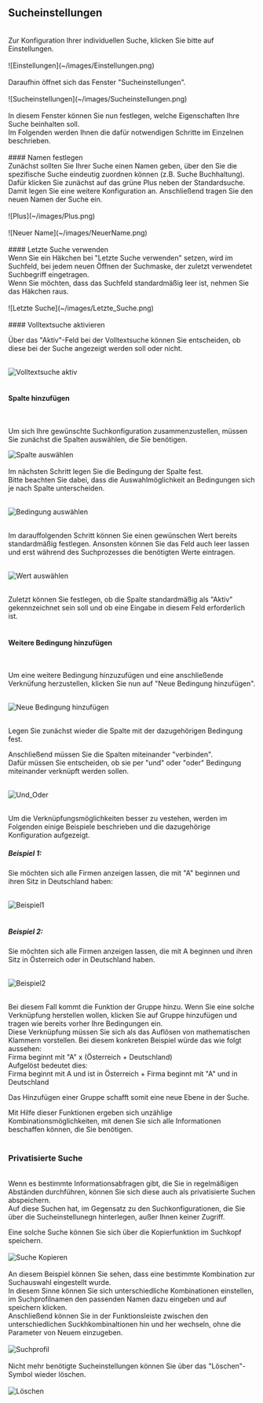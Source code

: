 ## Sucheinstellungen
<br />
Zur Konfiguration Ihrer individuellen Suche, klicken Sie bitte auf Einstellungen.
<br />
<br />
![Einstellungen](~/images/Einstellungen.png)
<br />
<br />
Daraufhin öffnet sich das Fenster "Sucheinstellungen".
<br />
<br />
![Sucheinstellungen](~/images/Sucheinstellungen.png)
<br />
<br />
In diesem Fenster können Sie nun festlegen, welche Eigenschaften Ihre Suche beinhalten soll. <br />
Im Folgenden werden Ihnen die dafür notwendigen Schritte im Einzelnen beschrieben.
<br />
<br />
#### Namen festlegen
<br />
Zunächst sollten Sie Ihrer Suche einen Namen geben, über den Sie die spezifische Suche eindeutig zuordnen können (z.B. Suche Buchhaltung).<br />
Dafür klicken Sie zunächst auf das grüne Plus neben der Standardsuche. Damit legen Sie eine weitere Konfiguration an. Anschließend tragen Sie den neuen Namen der Suche ein.
<br />
<br />
![Plus](~/images/Plus.png)
<br />
<br />
![Neuer Name](~/images/NeuerName.png)
<br />
<br />
#### Letzte Suche verwenden
<br />
Wenn Sie ein  Häkchen bei "Letzte Suche verwenden" setzen, wird im Suchfeld, bei jedem neuen Öffnen der Suchmaske, der zuletzt verwendetet Suchbegriff eingetragen.<br />
Wenn Sie möchten, dass das Suchfeld standardmäßig leer ist, nehmen Sie das Häkchen raus.
<br />
<br />
![Letzte Suche](~/images/Letzte_Suche.png)
<br />
<br />
#### Volltextsuche aktivieren
<br />

Über das "Aktiv"-Feld bei der Volltextsuche können Sie entscheiden, ob diese bei der Suche angezeigt werden soll oder nicht.
<br />
<br />

![Volltextsuche aktiv](~/images/Volltextsuche_aktiv.png)
<br />
<br />

#### Spalte hinzufügen
<br />

Um sich Ihre gewünschte Suchkonfiguration zusammenzustellen, müssen Sie zunächst die Spalten auswählen, die Sie benötigen.

![Spalte auswählen](~/images/Spalte_auswählen.png)
<br />
<br />
Im nächsten Schritt legen Sie die Bedingung der Spalte fest.<br />
Bitte beachten Sie dabei, dass die Auswahlmöglichkeit an Bedingungen sich je nach Spalte unterscheiden.
<br />
<br />

![Bedingung auswählen](~/images/Bedingung_auswählen.png)
<br />
<br />

Im darauffolgenden Schritt können Sie einen gewünschen Wert bereits standardmäßig festlegen. Ansonsten können Sie das Feld auch leer lassen und erst während des Suchprozesses die benötigten Werte eintragen.
<br />
<br />

![Wert auswählen](~/images/Wert_auswählen.png)
<br />
<br />

Zuletzt können Sie festlegen, ob die Spalte standardmäßig als "Aktiv" gekennzeichnet sein soll und ob eine Eingabe in diesem Feld erforderlich ist.
<br />
<br />

#### Weitere Bedingung hinzufügen
<br />

Um eine weitere Bedingung hinzuzufügen und eine anschließende Verknüfung herzustellen, klicken Sie nun auf "Neue Bedingung hinzufügen".
<br />
<br />

![Neue Bedingung hinzufügen](~/images/Neue_Bedingung.png)
<br />
<br />

Legen Sie zunächst wieder die Spalte mit der dazugehörigen Bedingung fest.
<br />

Anschließend müssen Sie die Spalten miteinander "verbinden".<br />
Dafür müssen Sie entscheiden, ob sie per "und" oder "oder" Bedingung miteinander verknüpft werden sollen.
<br />
<br />

![Und_Oder](~/images/Und_Oder.png)
<br />
<br />

Um die Verknüpfungsmöglichkeiten besser zu vestehen, werden im Folgenden einige Beispiele beschrieben und die dazugehörige Konfiguration aufgezeigt.
<br />

##### Beispiel 1: 
Sie möchten sich alle Firmen anzeigen lassen, die mit "A" beginnen und ihren Sitz in Deutschland haben:
<br />
<br />

![Beispiel1](~/images/Beispiel1.png)
<br />
<br />

##### Beispiel 2: 
Sie möchten sich alle Firmen anzeigen lassen, die mit A beginnen und ihren Sitz in Österreich oder in Deutschland haben.
<br />
<br />

![Beispiel2](~/images/Beispiel2.png)
<br />
<br />

Bei diesem Fall kommt die Funktion der Gruppe hinzu. Wenn Sie eine solche Verknüpfung herstellen wollen, klicken Sie auf Gruppe hinzufügen und tragen wie bereits vorher Ihre Bedingungen ein.<br />
Diese Verknüpfung müssen Sie sich als das Auflösen von mathematischen Klammern vorstellen. Bei diesem konkreten Beispiel würde das wie folgt aussehen:<br />
Firma beginnt mit "A" x (Österreich + Deutschland)<br />
Aufgelöst bedeutet dies: <br />
Firma beginnt mit A und ist in Österreich + Firma beginnt mit "A" und in Deutschland
<br />

Das Hinzufügen einer Gruppe schafft somit eine neue Ebene in der Suche.
<br />

Mit Hilfe dieser Funktionen ergeben sich unzählige Kombinationsmöglichkeiten, mit denen Sie sich alle Informationen beschaffen können, die Sie benötigen.
<br />
<br />

### Privatisierte Suche
<br />
Wenn es bestimmte Informationsabfragen gibt, die Sie in regelmäßigen Abständen durchführen, können Sie sich diese auch als privatisierte Suchen abspeichern.<br />
Auf diese Suchen hat, im Gegensatz zu den Suchkonfigurationen, die Sie über die Sucheinstellunegn hinterlegen, außer Ihnen keiner Zugriff.<br />

Eine solche Suche können Sie sich über die Kopierfunktion im Suchkopf speichern.
<br />
<br />
![Suche Kopieren](~/images/Suche_kopieren.png)
<br />
<br />
An diesem Beispiel können Sie sehen, dass eine bestimmte Kombination zur Suchauswahl eingestellt wurde. <br />
In diesem Sinne können Sie sich unterschiedliche Kombinationen einstellen, im Suchprofilnamen den passenden Namen dazu eingeben und auf speichern klicken.<br />
Anschließend können Sie in der Funktionsleiste zwischen den unterschiedlichen Suckhkombinaltionen hin und her wechseln, ohne die Parameter von Neuem einzugeben.
<br />
<br />
![Suchprofil](~/images/Suchprofil.png)
<br />
<br />
Nicht mehr benötigte Sucheinstellungen können Sie über das "Löschen"-Symbol wieder löschen.
<br />
<br />
![Löschen](~/images/Löschen.png)